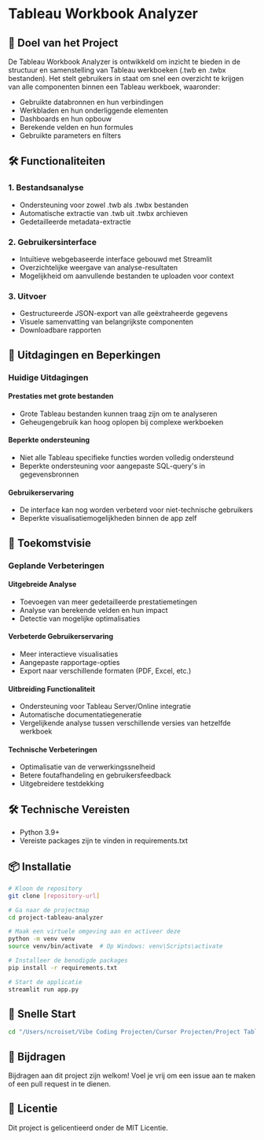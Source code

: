 # Tableau Workbook Analyzer

## 📌 Doel van het Project

De Tableau Workbook Analyzer is ontwikkeld om inzicht te bieden in de structuur en samenstelling van Tableau werkboeken (.twb en .twbx bestanden). Het stelt gebruikers in staat om snel een overzicht te krijgen van alle componenten binnen een Tableau werkboek, waaronder:

- Gebruikte databronnen en hun verbindingen
- Werkbladen en hun onderliggende elementen
- Dashboards en hun opbouw
- Berekende velden en hun formules
- Gebruikte parameters en filters

## 🛠️ Functionaliteiten

### 1. Bestandsanalyse

- Ondersteuning voor zowel .twb als .twbx bestanden
- Automatische extractie van .twb uit .twbx archieven
- Gedetailleerde metadata-extractie

### 2. Gebruikersinterface

- Intuïtieve webgebaseerde interface gebouwd met Streamlit
- Overzichtelijke weergave van analyse-resultaten
- Mogelijkheid om aanvullende bestanden te uploaden voor context

### 3. Uitvoer

- Gestructureerde JSON-export van alle geëxtraheerde gegevens
- Visuele samenvatting van belangrijkste componenten
- Downloadbare rapporten

## 🚧 Uitdagingen en Beperkingen

### Huidige Uitdagingen

#### Prestaties met grote bestanden

- Grote Tableau bestanden kunnen traag zijn om te analyseren
- Geheugengebruik kan hoog oplopen bij complexe werkboeken

#### Beperkte ondersteuning

- Niet alle Tableau specifieke functies worden volledig ondersteund
- Beperkte ondersteuning voor aangepaste SQL-query's in gegevensbronnen

#### Gebruikerservaring

- De interface kan nog worden verbeterd voor niet-technische gebruikers
- Beperkte visualisatiemogelijkheden binnen de app zelf

## 🚀 Toekomstvisie

### Geplande Verbeteringen

#### Uitgebreide Analyse

- Toevoegen van meer gedetailleerde prestatiemetingen
- Analyse van berekende velden en hun impact
- Detectie van mogelijke optimalisaties

#### Verbeterde Gebruikerservaring

- Meer interactieve visualisaties
- Aangepaste rapportage-opties
- Export naar verschillende formaten (PDF, Excel, etc.)

#### Uitbreiding Functionaliteit

- Ondersteuning voor Tableau Server/Online integratie
- Automatische documentatiegeneratie
- Vergelijkende analyse tussen verschillende versies van hetzelfde werkboek

#### Technische Verbeteringen

- Optimalisatie van de verwerkingssnelheid
- Betere foutafhandeling en gebruikersfeedback
- Uitgebreidere testdekking

## 🛠️ Technische Vereisten

- Python 3.9+
- Vereiste packages zijn te vinden in requirements.txt

## 📦 Installatie

```bash
# Kloon de repository
git clone [repository-url]

# Ga naar de projectmap
cd project-tableau-analyzer

# Maak een virtuele omgeving aan en activeer deze
python -m venv venv
source venv/bin/activate  # Op Windows: venv\Scripts\activate

# Installeer de benodigde packages
pip install -r requirements.txt

# Start de applicatie
streamlit run app.py
```

## 🚀 Snelle Start

```bash
cd "/Users/ncroiset/Vibe Coding Projecten/Cursor Projecten/Project Tableau" && source venv/bin/activate && streamlit run app.py
```

## 🤝 Bijdragen

Bijdragen aan dit project zijn welkom! Voel je vrij om een issue aan te maken of een pull request in te dienen.

## 📄 Licentie

Dit project is gelicentieerd onder de MIT Licentie. 